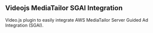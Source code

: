 ## Videojs MediaTailor SGAI Integration 
Video.js plugin to easily integrate AWS MediaTailor Server Guided Ad Integration (SGAI). <br/> <br/>


